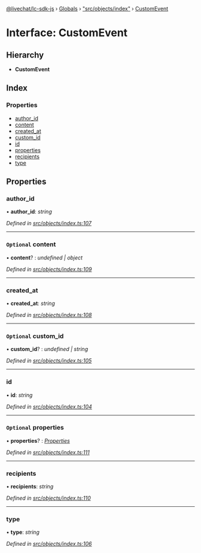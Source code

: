 [@livechat/lc-sdk-js](../README.md) › [Globals](../globals.md) › ["src/objects/index"](../modules/_src_objects_index_.md) › [CustomEvent](_src_objects_index_.customevent.md)

# Interface: CustomEvent

## Hierarchy

* **CustomEvent**

## Index

### Properties

* [author_id](_src_objects_index_.customevent.md#author_id)
* [content](_src_objects_index_.customevent.md#optional-content)
* [created_at](_src_objects_index_.customevent.md#created_at)
* [custom_id](_src_objects_index_.customevent.md#optional-custom_id)
* [id](_src_objects_index_.customevent.md#id)
* [properties](_src_objects_index_.customevent.md#optional-properties)
* [recipients](_src_objects_index_.customevent.md#recipients)
* [type](_src_objects_index_.customevent.md#type)

## Properties

###  author_id

• **author_id**: *string*

*Defined in [src/objects/index.ts:107](https://github.com/livechat/lc-sdk-js/blob/ce4846a/src/objects/index.ts#L107)*

___

### `Optional` content

• **content**? : *undefined | object*

*Defined in [src/objects/index.ts:109](https://github.com/livechat/lc-sdk-js/blob/ce4846a/src/objects/index.ts#L109)*

___

###  created_at

• **created_at**: *string*

*Defined in [src/objects/index.ts:108](https://github.com/livechat/lc-sdk-js/blob/ce4846a/src/objects/index.ts#L108)*

___

### `Optional` custom_id

• **custom_id**? : *undefined | string*

*Defined in [src/objects/index.ts:105](https://github.com/livechat/lc-sdk-js/blob/ce4846a/src/objects/index.ts#L105)*

___

###  id

• **id**: *string*

*Defined in [src/objects/index.ts:104](https://github.com/livechat/lc-sdk-js/blob/ce4846a/src/objects/index.ts#L104)*

___

### `Optional` properties

• **properties**? : *[Properties](_src_objects_index_.properties.md)*

*Defined in [src/objects/index.ts:111](https://github.com/livechat/lc-sdk-js/blob/ce4846a/src/objects/index.ts#L111)*

___

###  recipients

• **recipients**: *string*

*Defined in [src/objects/index.ts:110](https://github.com/livechat/lc-sdk-js/blob/ce4846a/src/objects/index.ts#L110)*

___

###  type

• **type**: *string*

*Defined in [src/objects/index.ts:106](https://github.com/livechat/lc-sdk-js/blob/ce4846a/src/objects/index.ts#L106)*
